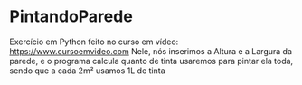 # PintandoParede
Exercício em Python feito no curso em vídeo: https://www.cursoemvideo.com Nele, nós inserimos a Altura e a Largura da parede, e o programa calcula quanto de tinta usaremos para pintar ela toda, sendo que a cada 2m² usamos 1L de tinta
